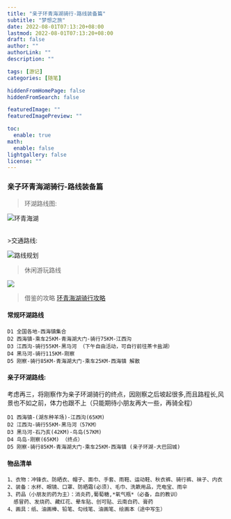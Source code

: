 ```yaml
---
title: "亲子环青海湖骑行-路线装备篇"
subtitle: "梦想之旅"
date: 2022-08-01T07:13:20+08:00
lastmod: 2022-08-01T07:13:20+08:00
draft: false
author: ""
authorLink: ""
description: ""

tags: [游记]
categories: [随笔]

hiddenFromHomePage: false
hiddenFromSearch: false

featuredImage: ""
featuredImagePreview: ""

toc:
  enable: true
math:
  enable: false
lightgallery: false
license: ""
---
```





### 亲子环青海湖骑行-路线装备篇

>环湖路线图:

<!-- ![青海湖环游](https://mmbiz.qpic.cn/mmbiz_png/JlEzsWtnYoMib1UiamI1p4AGicic4DPpqoXwE71YQAyH2AvGzv78nbymF9DYciaZ03mW6zDHPwv8N5TwPnOVrM5tYEQ/640?wx_fmt=png&wxfrom=5&wx_lazy=1&wx_co=1) -->
![环青海湖](https://cdn.staticaly.com/gh/justkids2018/cdn@main/tool/20220803150327.jpeg)



</BR>
>交通路线:


![路线规划](https://pic1.zhimg.com/80/v2-f956ff0589cf356646c859b9ae4b48bc_1440w.jpg)


>休闲游玩路线

![](https://pic3.zhimg.com/80/v2-42e44bb4150a3aec4a07207a77fe7692_1440w.jpg)


>借鉴的攻略
[环青海湖骑行攻略](https://zhuanlan.zhihu.com/p/362067297)
#### 常规环湖路线
```
D1 全国各地-西海镇集合
D2 西海镇-乘车25KM-青海湖大门-骑行75KM-江西沟
D3 江西沟-骑行55KM-黑马河 （下午自由活动，可自行前往茶卡盐湖）
D4 黑马河-骑行115KM-刚察
D5 刚察-骑行85KM-青海湖大门-乘车25KM-西海镇 解散
```

#### 亲子环湖路线:

考虑再三，将刚察作为亲子环湖骑行的终点，因刚察之后坡起很多,而且路程长,风景也不如之前，体力也跟不上（只能期待小朋友再大一些，再骑全程）
```
D1 西海镇-(湖东种羊场)-江西沟(65KM)
D2 江西沟-骑行55KM-黑马河（57KM） 
D3 黑马河-石乃亥(42KM)-鸟岛(57KM)
D4 鸟岛-刚察(65KM) （终点）
D5 刚察-骑行85KM-青海湖大门-乘车25KM-西海镇 (亲子环湖-大巴回城)
```

#### 物品清单
```
1、衣物：冲锋衣、防晒衣、帽子、面巾、手套、雨鞋、运动鞋、秋衣裤、骑行裤、袜子、内衣
2、装备：水杯、眼镜、口罩、防晒霜(必须)、毛巾、洗簌用品，充电宝、雨伞
3、药品（小朋友的药为主）：消炎药,葡萄糖,*氧气瓶*（必备，血的教训）
  感冒药、发烧药、藏红花、晕车贴、创可贴、云南白药、膏药
4、画具：纸、油画棒、铅笔、勾线笔、油画笔、绘画本（途中写生）
```

